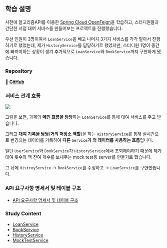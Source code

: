 ## 학습 설명
사전에 알고리즘API를 이용한 [Spring Cloud OpenFeign](../오픈페인알고리즘.md)을 학습하고, 스터디원들과 간단한 서점 대여 서비스를 만들어보는 프로젝트를 진행했습니다.

우선 인원이 3명이여서 `LoanService`을 빼고 나머지 3가지 서비스를 각각 맡아서 진행하기로 했었는데, 제가 `HistoryService`를 담당하기로 했었지만, 스터디원 1명이 중간에 빠져야하는 상황이 생겨 추가적으로 `LoanService`와 `BookService`까지 구현하게 됐습니다.

### Repository
📎 **[GitHub](https://github.com/Heo-y-y/study_toy_MSA)**

### 서비스 관계 흐름
![](https://github.com/heo-mewluee-Study-Group/cs-study/assets/112863029/a79613cc-4aff-4309-97a8-7e1ff44f8f0a)

그림을 보면, 과제의 **메인 흐름을 담당**하는 `LoanService`를 통해 대여 서비스를 주고 받습니다.

그리고 **대여 기록을 담당**(**거의 저장소 역할**)을 하는 `HistoryService`를 통해 실시간으로 변경되는 데이터를 기록하여 **다른** `Service`**가 의 데이터를 사용하는 흐름**입니다.

일단 `UserService`와 `BookService`가 `HistoryService`에서 조회해야하기 때문에 제가 대여 횟수와 책 잔여 개수를 보내주는 mock test용 server를 만들기로 했습니다.

그 뒤에 `HistroyService` → `BookService`를 수정하고 → `LoanService`를 구현했습니다.

### API 요구사항 명세서 및 테이블 구조
- [API 요구사항 명세서 및 테이블 구조](요구사항명세서및테이블구조.md)

### Study Content
- [LoanService](LoanService.md)
- [BookService](BookService.md)
- [HistoryService](history/README.md)
- [MockTestService](MockTestService.md)
